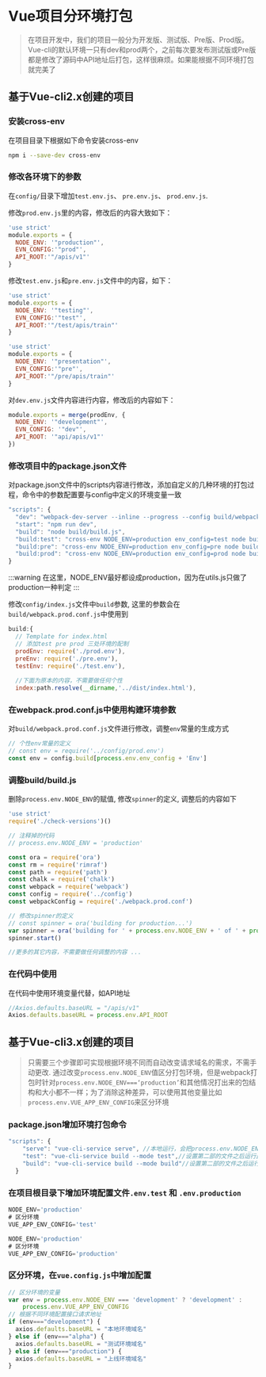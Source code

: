 # Vue项目分环境打包

> 在项目开发中，我们的项目一般分为开发版、测试版、Pre版、Prod版。Vue-cli的默认环境一只有dev和prod两个，之前每次要发布测试版或Pre版都是修改了源码中API地址后打包，这样很麻烦。如果能根据不同环境打包就完美了


## 基于Vue-cli2.x创建的项目

### 安装cross-env

在项目目录下根据如下命令安装cross-env

```sh
npm i --save-dev cross-env
```

### 修改各环境下的参数

在`config/`目录下增加`test.env.js`、 `pre.env.js`、 `prod.env.js`. 

修改`prod.env.js`里的内容，修改后的内容大致如下：

```js
'use strict'
module.exports = {
  NODE_ENV: '"production"',
  EVN_CONFIG:'"prod"',
  API_ROOT:'"/apis/v1"'
}
```
修改`test.env.js`和`pre.env.js`文件中的内容，如下：

```js
'use strict'
module.exports = {
  NODE_ENV: '"testing"',
  EVN_CONFIG:'"test"',
  API_ROOT:'"/test/apis/train"'
}
```

```js
'use strict'
module.exports = {
  NODE_ENV: '"presentation"',
  EVN_CONFIG:'"pre"',
  API_ROOT:'"/pre/apis/train"'
}
```

对`dev.env.js`文件内容进行内容，修改后的内容如下：

```js
module.exports = merge(prodEnv, {
  NODE_ENV: '"development"',
  EVN_CONFIG: '"dev"',
  API_ROOT: '"api/apis/v1"'
})
```

### 修改项目中的package.json文件

对package.json文件中的scripts内容进行修改，添加自定义的几种环境的打包过程，命令中的参数配置要与config中定义的环境变量一致

```js
"scripts": {
  "dev": "webpack-dev-server --inline --progress --config build/webpack.dev.conf.js",
  "start": "npm run dev",
  "build": "node build/build.js",
  "build:test": "cross-env NODE_ENV=production env_config=test node build/build.js",
  "build:pre": "cross-env NODE_ENV=production env_config=pre node build/build.js",
  "build:prod": "cross-env NODE_ENV=production env_config=prod node build/build.js"
}
```

:::warning
在这里，NODE_ENV最好都设成production，因为在utils.js只做了production一种判定
:::

修改`config/index.js`文件中`build`参数, 这里的参数会在`build/webpack.prod.conf.js`中使用到

```js
build:{
  // Template for index.html
  // 添加test pre prod 三处环境的配制
  prodEnv: require('./prod.env'),
  preEnv: require('./pre.env'),
  testEnv: require('./test.env'),
  
  //下面为原本的内容，不需要做任何个性
  index:path.resolve(__dirname,'../dist/index.html'),
```

### 在webpack.prod.conf.js中使用构建环境参数

对`build/webpack.prod.conf.js`文件进行修改，调整`env`常量的生成方式
```js
// 个性env常量的定义
// const env = require('../config/prod.env')
const env = config.build[process.env.env_config + 'Env']
```

### 调整build/build.js

删除`process.env.NODE_ENV`的赋值, 修改`spinner`的定义, 调整后的内容如下

```js
'use strict'
require('./check-versions')()

// 注释掉的代码
// process.env.NODE_ENV = 'production'

const ora = require('ora')
const rm = require('rimraf')
const path = require('path')
const chalk = require('chalk')
const webpack = require('webpack')
const config = require('../config')
const webpackConfig = require('./webpack.prod.conf')

// 修改spinner的定义
// const spinner = ora('building for production...')
var spinner = ora('building for ' + process.env.NODE_ENV + ' of ' + process.env.env_config + ' mode...' )
spinner.start()

//更多的其它内容，不需要做任何调整的内容 ... 
```

### 在代码中使用

在代码中使用环境变量代替，如API地址

```js
//Axios.defaults.baseURL = "/apis/v1"
Axios.defaults.baseURL = process.env.API_ROOT
```

## 基于Vue-cli3.x创建的项目

> 只需要三个步骤即可实现根据环境不同而自动改变请求域名的需求，不需手动更改. 通过改变`process.env.NODE_ENV`值区分打包环境，但是webpack打包时针对`process.env.NODE_ENV===‘production’`和其他情况打出来的包结构和大小都不一样；为了消除这种差异，可以使用其他变量比如`process.env.VUE_APP_ENV_CONFIG`来区分环境

### package.json增加环境打包命令

```js
"scripts": {
    "serve": "vue-cli-service serve", //本地运行，会把process.env.NODE_ENV设置为‘development‘
    "test": "vue-cli-service build --mode test",//设置第二部的文件之后运行此命令会把process.env.NODE_ENV设置为‘production‘
    "build": "vue-cli-service build --mode build"//设置第二部的文件之后运行此命令会把process.env.NODE_ENV设置为‘production‘
  }
```

### 在项目根目录下增加环境配置文件`.env.test` 和 `.env.production`

```js
NODE_ENV='production'
# 区分环境
VUE_APP_ENV_CONFIG='test'
```

```js
NODE_ENV='production'
# 区分环境
VUE_APP_ENV_CONFIG='production'
```

### 区分环境，在`vue.config.js`中增加配置

```js
// 区分环境的变量
var env = process.env.NODE_ENV === 'development' ? 'development' :
    process.env.VUE_APP_ENV_CONFIG
// 根据不同环境配置接口请求地址 
if (env==="development") {
  axios.defaults.baseURL = "本地环境域名"
} else if (env==="alpha") {
  axios.defaults.baseURL = "测试环境域名"
} else if (env==="production") {
  axios.defaults.baseURL = "上线环境域名"
} 
```